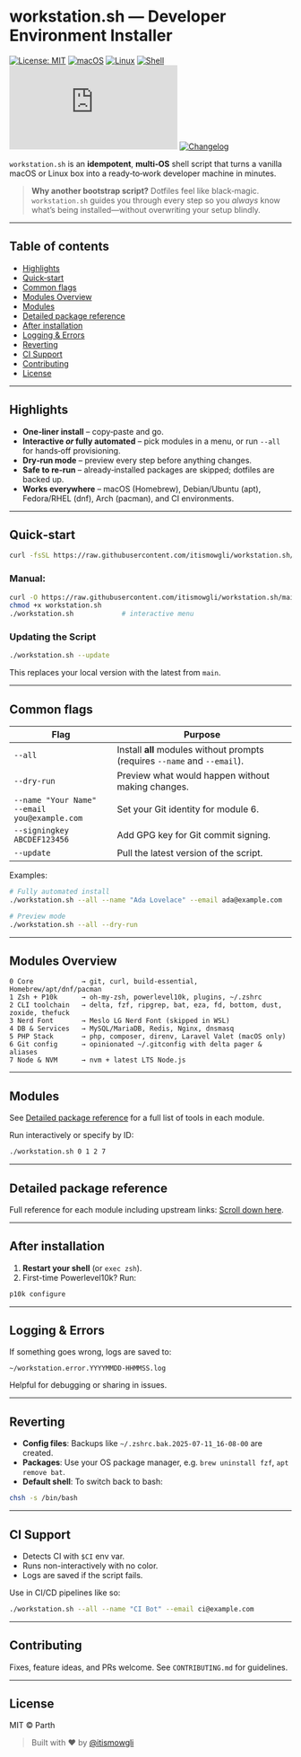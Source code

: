 # workstation.sh — Developer Environment Installer

[![License: MIT](https://img.shields.io/badge/License-MIT-yellow.svg)](LICENSE)
[![macOS](https://shields.io/badge/MacOS--9cf?logo=Apple&style=social)](#)
[![Linux](https://img.shields.io/badge/-Linux-grey?logo=linux)](#)
[![Shell](https://img.shields.io/badge/shell-Bash%205%2B-4EAA25?logo=gnu-bash&logoColor=white)](#)
[![Latest Release](https://img.shields.io/github/v/release/itismowgli/workstation.sh?sort=semver)](https://github.com/itismowgli/workstation.sh/releases)
[![Changelog](https://img.shields.io/badge/Changelog-📜-blue)](CHANGELOG.md)

`workstation.sh` is an **idempotent**, **multi‑OS** shell script that turns a vanilla macOS or Linux box into a ready‑to‑work developer machine in minutes.

> **Why another bootstrap script?** Dotfiles feel like black‑magic. `workstation.sh` guides you through every step so you _always_ know what’s being installed—without overwriting your setup blindly.

---

## Table of contents

- [Highlights](#highlights)
- [Quick‑start](#quick‑start)
- [Common flags](#common-flags)
- [Modules Overview](#modules-overview)
- [Modules](#modules)
- [Detailed package reference](#detailed-package-reference)
- [After installation](#after-installation)
- [Logging & Errors](#logging--errors)
- [Reverting](#reverting)
- [CI Support](#ci-support)
- [Contributing](#contributing)
- [License](#license)

---

## Highlights

- **One‑liner install** – copy‑paste and go.
- **Interactive _or_ fully automated** – pick modules in a menu, or run `--all` for hands‑off provisioning.
- **Dry‑run mode** – preview every step before anything changes.
- **Safe to re‑run** – already‑installed packages are skipped; dotfiles are backed up.
- **Works everywhere** – macOS (Homebrew), Debian/Ubuntu (apt), Fedora/RHEL (dnf), Arch (pacman), and CI environments.

---

## Quick‑start

```bash
curl -fsSL https://raw.githubusercontent.com/itismowgli/workstation.sh/main/workstation.sh | bash
```

### Manual:

```bash
curl -O https://raw.githubusercontent.com/itismowgli/workstation.sh/main/workstation.sh
chmod +x workstation.sh
./workstation.sh            # interactive menu
```

### Updating the Script

```bash
./workstation.sh --update
```

This replaces your local version with the latest from `main`.

---

## Common flags

| Flag                                               | Purpose                                                                    |
| -------------------------------------------------- | -------------------------------------------------------------------------- |
| `--all`                                            | Install **all** modules without prompts (requires `--name` and `--email`). |
| `--dry-run`                                        | Preview what would happen without making changes.                          |
| `--name "Your Name"`<br/>`--email you@example.com` | Set your Git identity for module 6.                                        |
| `--signingkey ABCDEF123456`                        | Add GPG key for Git commit signing.                                        |
| `--update`                                         | Pull the latest version of the script.                                     |

Examples:

```bash
# Fully automated install
./workstation.sh --all --name "Ada Lovelace" --email ada@example.com

# Preview mode
./workstation.sh --all --dry-run
```

---

## Modules Overview

```text
0 Core            → git, curl, build-essential, Homebrew/apt/dnf/pacman
1 Zsh + P10k      → oh-my-zsh, powerlevel10k, plugins, ~/.zshrc
2 CLI toolchain   → delta, fzf, ripgrep, bat, eza, fd, bottom, dust, zoxide, thefuck
3 Nerd Font       → Meslo LG Nerd Font (skipped in WSL)
4 DB & Services   → MySQL/MariaDB, Redis, Nginx, dnsmasq
5 PHP Stack       → php, composer, direnv, Laravel Valet (macOS only)
6 Git config      → opinionated ~/.gitconfig with delta pager & aliases
7 Node & NVM      → nvm + latest LTS Node.js
```

---

## Modules

See [Detailed package reference](#detailed-package-reference) for a full list of tools in each module.

Run interactively or specify by ID:

```bash
./workstation.sh 0 1 2 7
```

---

## Detailed package reference

Full reference for each module including upstream links: [Scroll down here](#detailed-package-reference).

---

## After installation

1. **Restart your shell** (or `exec zsh`).
2. First-time Powerlevel10k? Run:

```bash
p10k configure
```

---

## Logging & Errors

If something goes wrong, logs are saved to:

```text
~/workstation.error.YYYYMMDD-HHMMSS.log
```

Helpful for debugging or sharing in issues.

---

## Reverting

- **Config files**: Backups like `~/.zshrc.bak.2025-07-11_16-08-00` are created.
- **Packages**: Use your OS package manager, e.g. `brew uninstall fzf`, `apt remove bat`.
- **Default shell**: To switch back to bash:

```bash
chsh -s /bin/bash
```

---

## CI Support

- Detects CI with `$CI` env var.
- Runs non-interactively with no color.
- Logs are saved if the script fails.

Use in CI/CD pipelines like so:

```bash
./workstation.sh --all --name "CI Bot" --email ci@example.com
```

---

## Contributing

Fixes, feature ideas, and PRs welcome. See `CONTRIBUTING.md` for guidelines.

---

## License

MIT © Parth

> Built with ❤️ by [@itismowgli](https://github.com/itismowgli)
